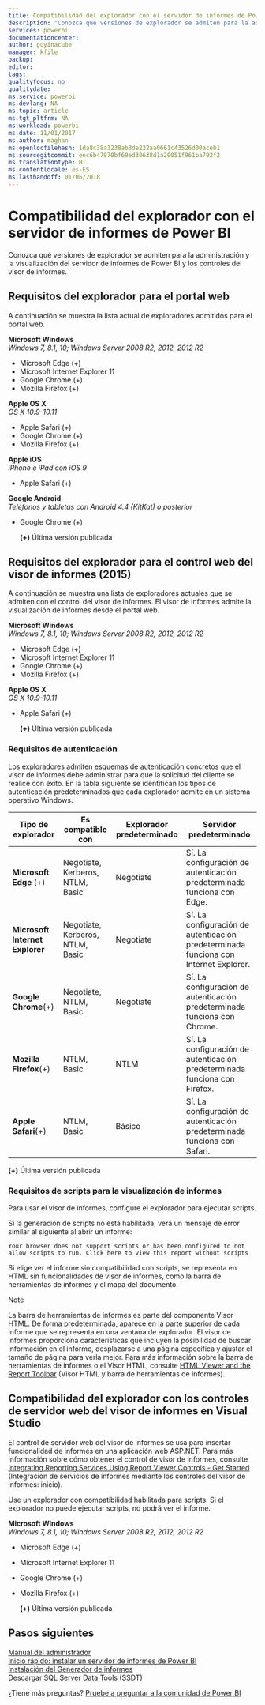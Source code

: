 ```yaml
---
title: Compatibilidad del explorador con el servidor de informes de Power BI
description: "Conozca qué versiones de explorador se admiten para la administración y la visualización del servidor de informes de Power BI y los controles del visor de informes."
services: powerbi
documentationcenter: 
author: guyinacube
manager: kfile
backup: 
editor: 
tags: 
qualityfocus: no
qualitydate: 
ms.service: powerbi
ms.devlang: NA
ms.topic: article
ms.tgt_pltfrm: NA
ms.workload: powerbi
ms.date: 11/01/2017
ms.author: maghan
ms.openlocfilehash: 1da8c38a3238ab3de222aa0661c43526d00aceb1
ms.sourcegitcommit: eec6b47970bf69ed30638d1a20051f961ba792f2
ms.translationtype: HT
ms.contentlocale: es-ES
ms.lasthandoff: 01/06/2018
---
```

# <a name="browser-support-for-power-bi-report-server"></a>Compatibilidad del explorador con el servidor de informes de Power BI
Conozca qué versiones de explorador se admiten para la administración y la visualización del servidor de informes de Power BI y los controles del visor de informes.

## <a name="browser-requirements-for-the-web-portal"></a>Requisitos del explorador para el portal web
A continuación se muestra la lista actual de exploradores admitidos para el portal web.

**Microsoft Windows**  
*Windows 7, 8.1, 10; Windows Server 2008 R2, 2012, 2012 R2*

* Microsoft Edge (+)
* Microsoft Internet Explorer 11
* Google Chrome (+)
* Mozilla Firefox (+)

**Apple OS X**  
*OS X 10.9-10.11*

* Apple Safari (+)
* Google Chrome (+)
* Mozilla Firefox (+)

**Apple iOS**  
*iPhone e iPad con iOS 9*

* Apple Safari (+)

**Google Android**  
*Teléfonos y tabletas con Android 4.4 (KitKat) o posterior*

* Google Chrome (+)
  
  **(+)**  Última versión publicada

## <a name="browser-requirements-for-the-report-viewer-web-control-2015"></a>Requisitos del explorador para el control web del visor de informes (2015)
A continuación se muestra una lista de exploradores actuales que se admiten con el control del visor de informes. El visor de informes admite la visualización de informes desde el portal web.

**Microsoft Windows**  
*Windows 7, 8.1, 10; Windows Server 2008 R2, 2012, 2012 R2*

* Microsoft Edge (+)
* Microsoft Internet Explorer 11
* Google Chrome (+)
* Mozilla Firefox (+)

**Apple OS X**  
*OS X 10.9-10.11*

* Apple Safari (+)
  
  **(+)**  Última versión publicada

### <a name="authentication-requirements"></a>Requisitos de autenticación
Los exploradores admiten esquemas de autenticación concretos que el visor de informes debe administrar para que la solicitud del cliente se realice con éxito. En la tabla siguiente se identifican los tipos de autenticación predeterminados que cada explorador admite en un sistema operativo Windows.

| **Tipo de explorador** | **Es compatible con** | **Explorador predeterminado** | **Servidor predeterminado** |
| --- | --- | --- | --- |
| **Microsoft Edge** (+) |Negotiate, Kerberos, NTLM, Basic |Negotiate |Sí. La configuración de autenticación predeterminada funciona con Edge. |
| **Microsoft Internet Explorer** |Negotiate, Kerberos, NTLM, Basic |Negotiate |Sí. La configuración de autenticación predeterminada funciona con Internet Explorer. |
| **Google Chrome**(+) |Negotiate, NTLM, Basic |Negotiate |Sí. La configuración de autenticación predeterminada funciona con Chrome. |
| **Mozilla Firefox**(+) |NTLM, Basic |NTLM |Sí. La configuración de autenticación predeterminada funciona con Firefox. |
| **Apple Safari**(+) |NTLM, Basic |Básico |Sí. La configuración de autenticación predeterminada funciona con Safari. |

 **(+)**  Última versión publicada

### <a name="script-requirements-for-viewing-reports"></a>Requisitos de scripts para la visualización de informes
Para usar el visor de informes, configure el explorador para ejecutar scripts.

Si la generación de scripts no está habilitada, verá un mensaje de error similar al siguiente al abrir un informe:

```
Your browser does not support scripts or has been configured to not allow scripts to run. Click here to view this report without scripts
```

 Si elige ver el informe sin compatibilidad con scripts, se representa en HTML sin funcionalidades de visor de informes, como la barra de herramientas de informes y el mapa del documento.

> [!NOTE]
> La barra de herramientas de informes es parte del componente Visor HTML. De forma predeterminada, aparece en la parte superior de cada informe que se representa en una ventana de explorador. El visor de informes proporciona características que incluyen la posibilidad de buscar información en el informe, desplazarse a una página específica y ajustar el tamaño de página para verla mejor. Para más información sobre la barra de herramientas de informes o el Visor HTML, consulte [HTML Viewer and the Report Toolbar](https://docs.microsoft.com/sql/reporting-services/html-viewer-and-the-report-toolbar) (Visor HTML y barra de herramientas de informes).
> 
> 

## <a name="browser-support-for-report-viewer-web-server-controls-in-visual-studio"></a>Compatibilidad del explorador con los controles de servidor web del visor de informes en Visual Studio
El control de servidor web del visor de informes se usa para insertar funcionalidad de informes en una aplicación web ASP.NET. Para más información sobre cómo obtener el control de visor de informes, consulte [Integrating Reporting Services Using Report Viewer Controls - Get Started](https://docs.microsoft.com/sql/reporting-services/application-integration/integrating-reporting-services-using-reportviewer-controls-get-started) (Integración de servicios de informes mediante los controles del visor de informes: inicio).

Use un explorador con compatibilidad habilitada para scripts. Si el explorador no puede ejecutar scripts, no podrá ver el informe.

**Microsoft Windows**  
*Windows 7, 8.1, 10; Windows Server 2008 R2, 2012, 2012 R2*

* Microsoft Edge (+)
* Microsoft Internet Explorer 11
* Google Chrome (+)
* Mozilla Firefox (+)
  
  **(+)**  Última versión publicada

## <a name="next-steps"></a>Pasos siguientes
[Manual del administrador](admin-handbook-overview.md)  
[Inicio rápido: instalar un servidor de informes de Power BI](quickstart-install-report-server.md)  
[Instalación del Generador de informes](https://docs.microsoft.com/sql/reporting-services/install-windows/install-report-builder)  
[Descargar SQL Server Data Tools (SSDT)](http://go.microsoft.com/fwlink/?LinkID=616714)

¿Tiene más preguntas? [Pruebe a preguntar a la comunidad de Power BI](https://community.powerbi.com/)

